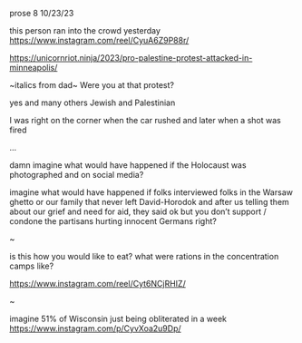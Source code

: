 prose 8 10/23/23

this person ran into the crowd yesterday https://www.instagram.com/reel/CyuA6Z9P88r/

https://unicornriot.ninja/2023/pro-palestine-protest-attacked-in-minneapolis/

~italics from dad~
Were you at that protest?

yes and many others Jewish and Palestinian

I was right on the corner when the car rushed and later when a shot was fired

…

damn imagine what would have happened if the Holocaust was photographed and on social media?

imagine what would have happened if folks interviewed folks in the Warsaw ghetto or our family that never left David-Horodok and after us telling them about our grief and need for aid, they said ok but you don’t support / condone the partisans hurting innocent Germans right?

~

is this how you would like to eat? what were rations in the concentration camps like?

https://www.instagram.com/reel/Cyt6NCjRHIZ/

~

imagine 51% of Wisconsin just being obliterated in a week https://www.instagram.com/p/CyvXoa2u9Dp/
